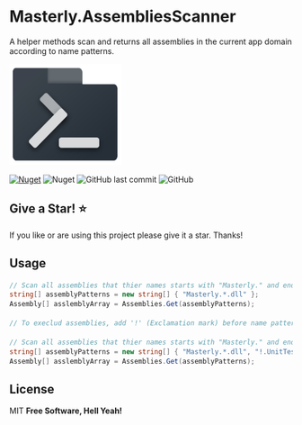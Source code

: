 # Masterly.AssembliesScanner
A helper methods scan and returns all assemblies in the current app domain according to name patterns.

<img src="https://raw.githubusercontent.com/a7mdfre7at/Masterly.AssembliesScanner/master/repo_image.png" width="200" height="180">

[![Nuget](https://img.shields.io/nuget/v/Masterly.AssembliesScanner?style=flat-square)](https://www.nuget.org/packages/Masterly.AssembliesScanner) ![Nuget](https://img.shields.io/nuget/dt/Masterly.AssembliesScanner?label=nuget%20downloads&style=flat-square) ![GitHub last commit](https://img.shields.io/github/last-commit/a7mdfre7at/Masterly.AssembliesScanner?style=flat-square) ![GitHub](https://img.shields.io/github/license/a7mdfre7at/Masterly.AssembliesScanner?style=flat-square)

## Give a Star! :star:

If you like or are using this project please give it a star. Thanks!

## Usage

```c#
// Scan all assemblies that thier names starts with "Masterly." and ends with ".dll"
string[] assemblyPatterns = new string[] { "Masterly.*.dll" };
Assembly[] asslemblyArray = Assemblies.Get(assemblyPatterns);

// To execlud assemblies, add '!' (Exclamation mark) before name pattern as below

// Scan all assemblies that thier names starts with "Masterly." and ends with ".dll" excluding all assemblies that ends with ".UnitTests.dll" 
string[] assemblyPatterns = new string[] { "Masterly.*.dll", "!.UnitTests.dll$" };
Assembly[] asslemblyArray = Assemblies.Get(assemblyPatterns);

```

## License

MIT
**Free Software, Hell Yeah!**